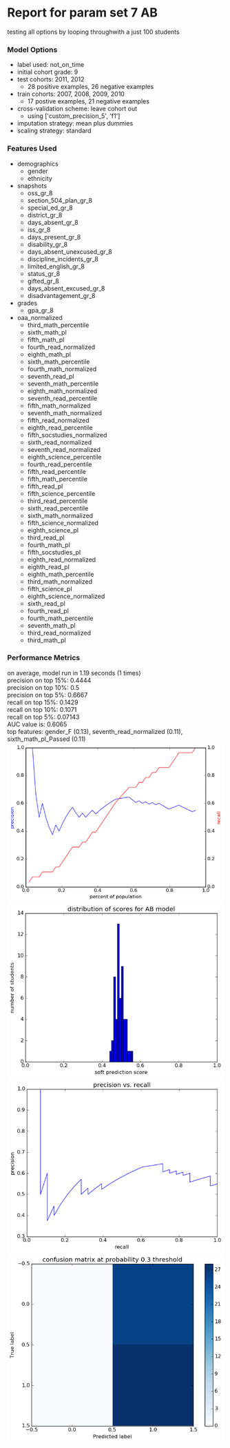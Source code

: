 # Report for param set 7 AB
testing all options by looping throughwith a just 100 students

### Model Options
* label used: not_on_time
* initial cohort grade: 9
* test cohorts: 2011, 2012
	 * 28 positive examples, 26 negative examples
* train cohorts: 2007, 2008, 2009, 2010
	 * 17 postive examples, 21 negative examples
* cross-validation scheme: leave cohort out
	 * using ['custom_precision_5', 'f1']
* imputation strategy: mean plus dummies
* scaling strategy: standard

### Features Used
* demographics
	 * gender
	 * ethnicity
* snapshots
	 * oss_gr_8
	 * section_504_plan_gr_8
	 * special_ed_gr_8
	 * district_gr_8
	 * days_absent_gr_8
	 * iss_gr_8
	 * days_present_gr_8
	 * disability_gr_8
	 * days_absent_unexcused_gr_8
	 * discipline_incidents_gr_8
	 * limited_english_gr_8
	 * status_gr_8
	 * gifted_gr_8
	 * days_absent_excused_gr_8
	 * disadvantagement_gr_8
* grades
	 * gpa_gr_8
* oaa_normalized
	 * third_math_percentile
	 * sixth_math_pl
	 * fifth_math_pl
	 * fourth_read_normalized
	 * eighth_math_pl
	 * sixth_math_percentile
	 * fourth_math_normalized
	 * seventh_read_pl
	 * seventh_math_percentile
	 * eighth_math_normalized
	 * seventh_read_percentile
	 * fifth_math_normalized
	 * seventh_math_normalized
	 * fifth_read_normalized
	 * eighth_read_percentile
	 * fifth_socstudies_normalized
	 * sixth_read_normalized
	 * seventh_read_normalized
	 * eighth_science_percentile
	 * fourth_read_percentile
	 * fifth_read_percentile
	 * fifth_math_percentile
	 * fifth_read_pl
	 * fifth_science_percentile
	 * third_read_percentile
	 * sixth_read_percentile
	 * sixth_math_normalized
	 * fifth_science_normalized
	 * eighth_science_pl
	 * third_read_pl
	 * fourth_math_pl
	 * fifth_socstudies_pl
	 * eighth_read_normalized
	 * eighth_read_pl
	 * eighth_math_percentile
	 * third_math_normalized
	 * fifth_science_pl
	 * eighth_science_normalized
	 * sixth_read_pl
	 * fourth_read_pl
	 * fourth_math_percentile
	 * seventh_math_pl
	 * third_read_normalized
	 * third_math_pl

### Performance Metrics
on average, model run in 1.19 seconds (1 times) <br/>precision on top 15%: 0.4444 <br/>precision on top 10%: 0.5 <br/>precision on top 5%: 0.6667 <br/>recall on top 15%: 0.1429 <br/>recall on top 10%: 0.1071 <br/>recall on top 5%: 0.07143 <br/>AUC value is: 0.6065 <br/>top features: gender_F (0.13), seventh_read_normalized (0.11), sixth_math_pl_Passed (0.11)
![param_set_7_AB_precision_recall_at_k.png](figs/param_set_7_AB_precision_recall_at_k.png)
![param_set_7_AB_score_dist.png](figs/param_set_7_AB_score_dist.png)
![param_set_7_AB_pr_vs_threshold.png](figs/param_set_7_AB_pr_vs_threshold.png)
![param_set_7_AB_confusion_mat_0.3.png](figs/param_set_7_AB_confusion_mat_0.3.png)
